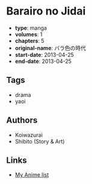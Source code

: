 # Barairo no Jidai

-   **type**: manga
-   **volumes**: 1
-   **chapters**: 5
-   **original-name**: バラ色の時代
-   **start-date**: 2013-04-25
-   **end-date**: 2013-04-25

## Tags

-   drama
-   yaoi

## Authors

-   Koiwazurai
-   Shibito (Story & Art)

## Links

-   [My Anime list](https://myanimelist.net/manga/121009/Barairo_no_Jidai)
